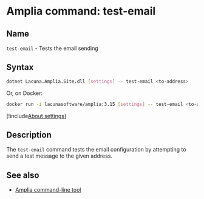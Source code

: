﻿# Amplia command: **test-email**

## Name

`test-email` - Tests the email sending

## Syntax

```sh
dotnet Lacuna.Amplia.Site.dll [settings] -- test-email <to-address>
```

Or, on Docker:

```sh
docker run -i lacunasoftware/amplia:3.15 [settings] -- test-email <to-address>
```

[!include[About settings](includes/about-settings.md)]

## Description

The `test-email` command tests the email configuration by attempting to send a test message to the given address.

## See also

* [Amplia command-line tool](index.md)
